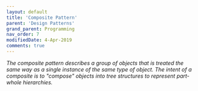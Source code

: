 ```yaml
---
layout: default
title: 'Composite Pattern'
parent: 'Design Patterns'
grand_parent: Programming
nav_order: 7
modifiedDate: 4-Apr-2019
comments: true
---
```

<em>The composite pattern describes a group of objects that is treated the same way as a single instance of the same type of object. The intent of a composite is to "compose" objects into tree structures to represent part-whole hierarchies.</em>
